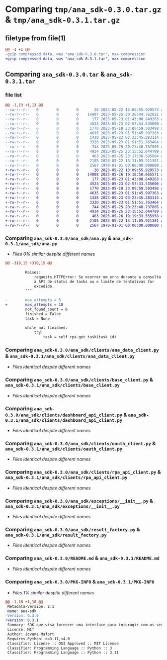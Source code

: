 # Comparing `tmp/ana_sdk-0.3.0.tar.gz` & `tmp/ana_sdk-0.3.1.tar.gz`

## filetype from file(1)

```diff
@@ -1 +1 @@
-gzip compressed data, was "ana_sdk-0.3.0.tar", max compression
+gzip compressed data, was "ana_sdk-0.3.1.tar", max compression
```

## Comparing `ana_sdk-0.3.0.tar` & `ana_sdk-0.3.1.tar`

### file list

```diff
@@ -1,13 +1,13 @@
--rw-r--r--   0        0        0       20 2023-05-22 13:09:55.929573 ana_sdk-0.3.0/ana_sdk/__init__.py
--rw-r--r--   0        0        0    14807 2023-05-25 20:26:44.762021 ana_sdk-0.3.0/ana_sdk/ana.py
--rw-r--r--   0        0        0      177 2023-05-23 01:43:08.849263 ana_sdk-0.3.0/ana_sdk/clients/__init__.py
--rw-r--r--   0        0        0     4523 2023-05-23 02:57:33.535000 ana_sdk-0.3.0/ana_sdk/clients/ana_data_client.py
--rw-r--r--   0        0        0     1770 2023-05-18 23:09:59.503498 ana_sdk-0.3.0/ana_sdk/clients/base_client.py
--rw-r--r--   0        0        0     4635 2023-05-23 01:51:45.997363 ana_sdk-0.3.0/ana_sdk/clients/dashboard_api_client.py
--rw-r--r--   0        0        0     1438 2023-05-23 03:23:45.283114 ana_sdk-0.3.0/ana_sdk/clients/oauth_client.py
--rw-r--r--   0        0        0     3320 2023-05-23 01:51:51.763464 ana_sdk-0.3.0/ana_sdk/clients/rpa_api_client.py
--rw-r--r--   0        0        0      744 2023-05-25 20:23:48.737805 ana_sdk-0.3.0/ana_sdk/exceptions/__init__.py
--rw-r--r--   0        0        0     4934 2023-05-25 23:15:52.044789 ana_sdk-0.3.0/ana_sdk/result_factory.py
--rw-r--r--   0        0        0      463 2023-05-25 23:17:36.695864 ana_sdk-0.3.0/pyproject.toml
--rw-r--r--   0        0        0     2105 2023-05-22 13:11:05.921381 ana_sdk-0.3.0/README.md
--rw-r--r--   0        0        0     2567 1970-01-01 00:00:00.000000 ana_sdk-0.3.0/PKG-INFO
+-rw-r--r--   0        0        0       20 2023-05-22 13:09:55.929573 ana_sdk-0.3.1/ana_sdk/__init__.py
+-rw-r--r--   0        0        0    14808 2023-05-26 19:18:50.065571 ana_sdk-0.3.1/ana_sdk/ana.py
+-rw-r--r--   0        0        0      177 2023-05-23 01:43:08.849263 ana_sdk-0.3.1/ana_sdk/clients/__init__.py
+-rw-r--r--   0        0        0     4523 2023-05-23 02:57:33.535000 ana_sdk-0.3.1/ana_sdk/clients/ana_data_client.py
+-rw-r--r--   0        0        0     1770 2023-05-18 23:09:59.503498 ana_sdk-0.3.1/ana_sdk/clients/base_client.py
+-rw-r--r--   0        0        0     4635 2023-05-23 01:51:45.997363 ana_sdk-0.3.1/ana_sdk/clients/dashboard_api_client.py
+-rw-r--r--   0        0        0     1438 2023-05-23 03:23:45.283114 ana_sdk-0.3.1/ana_sdk/clients/oauth_client.py
+-rw-r--r--   0        0        0     3320 2023-05-23 01:51:51.763464 ana_sdk-0.3.1/ana_sdk/clients/rpa_api_client.py
+-rw-r--r--   0        0        0      744 2023-05-25 20:23:48.737805 ana_sdk-0.3.1/ana_sdk/exceptions/__init__.py
+-rw-r--r--   0        0        0     4934 2023-05-25 23:15:52.044789 ana_sdk-0.3.1/ana_sdk/result_factory.py
+-rw-r--r--   0        0        0      463 2023-05-26 19:19:33.555958 ana_sdk-0.3.1/pyproject.toml
+-rw-r--r--   0        0        0     2105 2023-05-22 13:11:05.921381 ana_sdk-0.3.1/README.md
+-rw-r--r--   0        0        0     2567 1970-01-01 00:00:00.000000 ana_sdk-0.3.1/PKG-INFO
```

### Comparing `ana_sdk-0.3.0/ana_sdk/ana.py` & `ana_sdk-0.3.1/ana_sdk/ana.py`

 * *Files 0% similar despite different names*

```diff
@@ -310,15 +310,15 @@
 
         Raises:
             requests.HTTPError: Se ocorrer um erro durante a consulta
             à API de status de tasks ou o limite de tentativas for
             excedido.
         """
 
-        max_attempts = 5
+        max_attempts = 10
         not_found_count = 0
         finished = False
         task = None
 
         while not finished:
             try:
                 task = self.rpa.get_task(task_id)
```

### Comparing `ana_sdk-0.3.0/ana_sdk/clients/ana_data_client.py` & `ana_sdk-0.3.1/ana_sdk/clients/ana_data_client.py`

 * *Files identical despite different names*

### Comparing `ana_sdk-0.3.0/ana_sdk/clients/base_client.py` & `ana_sdk-0.3.1/ana_sdk/clients/base_client.py`

 * *Files identical despite different names*

### Comparing `ana_sdk-0.3.0/ana_sdk/clients/dashboard_api_client.py` & `ana_sdk-0.3.1/ana_sdk/clients/dashboard_api_client.py`

 * *Files identical despite different names*

### Comparing `ana_sdk-0.3.0/ana_sdk/clients/oauth_client.py` & `ana_sdk-0.3.1/ana_sdk/clients/oauth_client.py`

 * *Files identical despite different names*

### Comparing `ana_sdk-0.3.0/ana_sdk/clients/rpa_api_client.py` & `ana_sdk-0.3.1/ana_sdk/clients/rpa_api_client.py`

 * *Files identical despite different names*

### Comparing `ana_sdk-0.3.0/ana_sdk/exceptions/__init__.py` & `ana_sdk-0.3.1/ana_sdk/exceptions/__init__.py`

 * *Files identical despite different names*

### Comparing `ana_sdk-0.3.0/ana_sdk/result_factory.py` & `ana_sdk-0.3.1/ana_sdk/result_factory.py`

 * *Files identical despite different names*

### Comparing `ana_sdk-0.3.0/README.md` & `ana_sdk-0.3.1/README.md`

 * *Files identical despite different names*

### Comparing `ana_sdk-0.3.0/PKG-INFO` & `ana_sdk-0.3.1/PKG-INFO`

 * *Files 1% similar despite different names*

```diff
@@ -1,10 +1,10 @@
 Metadata-Version: 2.1
 Name: ana-sdk
-Version: 0.3.0
+Version: 0.3.1
 Summary: SDK que visa fornecer uma interface para interagir com os serviços ANA.
 License: MIT
 Author: Jovane Mafort
 Requires-Python: >=3.11,<4.0
 Classifier: License :: OSI Approved :: MIT License
 Classifier: Programming Language :: Python :: 3
 Classifier: Programming Language :: Python :: 3.11
```

